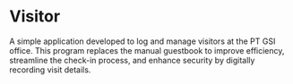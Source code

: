 # Visitor
A simple application developed to log and manage visitors at the PT GSI office. This program replaces the manual guestbook to improve efficiency, streamline the check-in process, and enhance security by digitally recording visit details.
